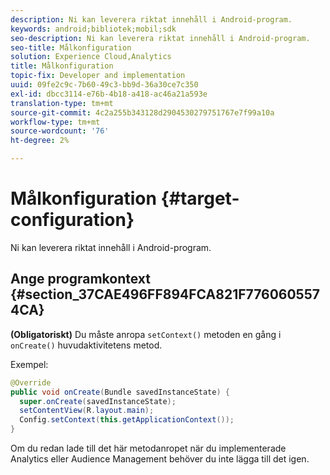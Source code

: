 ```yaml
---
description: Ni kan leverera riktat innehåll i Android-program.
keywords: android;bibliotek;mobil;sdk
seo-description: Ni kan leverera riktat innehåll i Android-program.
seo-title: Målkonfiguration
solution: Experience Cloud,Analytics
title: Målkonfiguration
topic-fix: Developer and implementation
uuid: 09fe2c9c-7b60-49c3-bb9d-36a30ce7c350
exl-id: dbcc3114-e76b-4b18-a418-ac46a21a593e
translation-type: tm+mt
source-git-commit: 4c2a255b343128d2904530279751767e7f99a10a
workflow-type: tm+mt
source-wordcount: '76'
ht-degree: 2%

---
```


# Målkonfiguration {#target-configuration}

Ni kan leverera riktat innehåll i Android-program.

## Ange programkontext {#section_37CAE496FF894FCA821F7760605574CA}

**(Obligatoriskt)** Du måste anropa  `setContext()` metoden en gång i  `onCreate()` huvudaktivitetens metod.

Exempel:

```java
@Override 
public void onCreate(Bundle savedInstanceState) { 
  super.onCreate(savedInstanceState); 
  setContentView(R.layout.main); 
  Config.setContext(this.getApplicationContext()); 
}
```

Om du redan lade till det här metodanropet när du implementerade Analytics eller Audience Management behöver du inte lägga till det igen.
